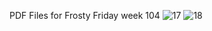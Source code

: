 
PDF Files for Frosty Friday week 104
![17](https://github.com/user-attachments/assets/2b9667df-8380-4685-8c56-2655e49e685e)
![18](https://github.com/user-attachments/assets/5827261c-9438-4343-bfbe-aa3d40ead4ff)
